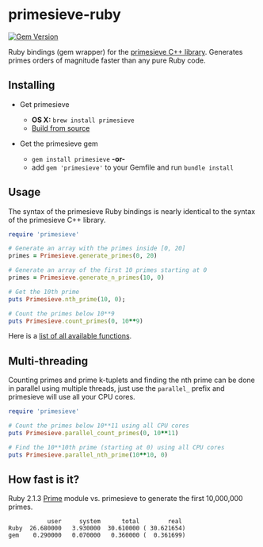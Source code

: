 primesieve-ruby
===============
[![Gem Version](https://badge.fury.io/rb/primesieve.svg)](http://badge.fury.io/rb/primesieve)

Ruby bindings (gem wrapper) for the [primesieve C++ library](https://github.com/kimwalisch/primesieve). Generates primes orders of magnitude faster than any pure Ruby code.

Installing
----------

* Get primesieve
  * __OS X:__ `brew install primesieve`
  * [Build from source](https://github.com/kimwalisch/primesieve#build-instructions-unix-like-oses)

* Get the primesieve gem
  * `gem install primesieve`
__-or-__
  * add `gem 'primesieve'` to your Gemfile and run `bundle install`

Usage
-----

The syntax of the primesieve Ruby bindings is nearly identical to the
syntax of the primesieve C++ library.

```Ruby
require 'primesieve'

# Generate an array with the primes inside [0, 20]
primes = Primesieve.generate_primes(0, 20)

# Generate an array of the first 10 primes starting at 0
primes = Primesieve.generate_n_primes(10, 0)

# Get the 10th prime
puts Primesieve.nth_prime(10, 0);

# Count the primes below 10**9
puts Primesieve.count_primes(0, 10**9)
```

Here is a [list of all available functions](ext/primesieve/extconf.rb).

Multi-threading
---------------

Counting primes and prime k-tuplets and finding the nth prime can be done in parallel using multiple threads, just use the ```parallel_``` prefix and primesieve will use all your CPU cores.

```Ruby
require 'primesieve'

# Count the primes below 10**11 using all CPU cores
puts Primesieve.parallel_count_primes(0, 10**11)

# Find the 10**10th prime (starting at 0) using all CPU cores
puts Primesieve.parallel_nth_prime(10**10, 0)
```

How fast is it?
---------------

Ruby 2.1.3 [Prime](http://www.ruby-doc.org/stdlib-2.0.0/libdoc/prime/rdoc/Prime.html) module vs. primesieve to generate the first 10,000,000 primes.

```
           user     system      total        real
Ruby  26.680000   3.930000  30.610000 ( 30.621654)
gem    0.290000   0.070000   0.360000 (  0.361699)
```
